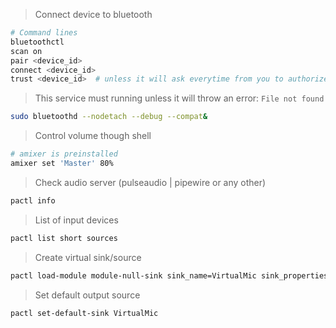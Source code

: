 > Connect device to bluetooth
```bash
# Command lines
bluetoothctl
scan on
pair <device_id>
connect <device_id>
trust <device_id>  # unless it will ask everytime from you to authorize it while your phone try to connect to it
```

> This service must running unless it will throw an error: `File not found`
```bash
sudo bluetoothd --nodetach --debug --compat&
```

> Control volume though shell
```bash
# amixer is preinstalled
amixer set 'Master' 80%
```

> Check audio server (pulseaudio | pipewire or any other)
```bash
pactl info
```

> List of input devices
```bash
pactl list short sources
```

> Create virtual sink/source
```bash
pactl load-module module-null-sink sink_name=VirtualMic sink_properties=device.description=VirtualMic
```

> Set default output source
```bash
pactl set-default-sink VirtualMic
```

